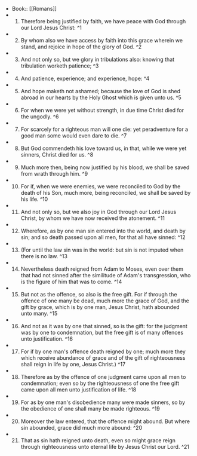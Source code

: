 - Book:: [[Romans]]
- 1. Therefore being justified by faith, we have peace with God through our Lord Jesus Christ: ^1
- 2. By whom also we have access by faith into this grace wherein we stand, and rejoice in hope of the glory of God. ^2
- 3. And not only so, but we glory in tribulations also: knowing that tribulation worketh patience; ^3
- 4. And patience, experience; and experience, hope: ^4
- 5. And hope maketh not ashamed; because the love of God is shed abroad in our hearts by the Holy Ghost which is given unto us. ^5
- 6. For when we were yet without strength, in due time Christ died for the ungodly. ^6
- 7. For scarcely for a righteous man will one die: yet peradventure for a good man some would even dare to die. ^7
- 8. But God commendeth his love toward us, in that, while we were yet sinners, Christ died for us. ^8
- 9. Much more then, being now justified by his blood, we shall be saved from wrath through him. ^9
- 10. For if, when we were enemies, we were reconciled to God by the death of his Son, much more, being reconciled, we shall be saved by his life. ^10
- 11. And not only so, but we also joy in God through our Lord Jesus Christ, by whom we have now received the atonement. ^11
- 12. Wherefore, as by one man sin entered into the world, and death by sin; and so death passed upon all men, for that all have sinned: ^12
- 13. (For until the law sin was in the world: but sin is not imputed when there is no law. ^13
- 14. Nevertheless death reigned from Adam to Moses, even over them that had not sinned after the similitude of Adam's transgression, who is the figure of him that was to come. ^14
- 15. But not as the offence, so also is the free gift. For if through the offence of one many be dead, much more the grace of God, and the gift by grace, which is by one man, Jesus Christ, hath abounded unto many. ^15
- 16. And not as it was by one that sinned, so is the gift: for the judgment was by one to condemnation, but the free gift is of many offences unto justification. ^16
- 17. For if by one man's offence death reigned by one; much more they which receive abundance of grace and of the gift of righteousness shall reign in life by one, Jesus Christ.) ^17
- 18. Therefore as by the offence of one judgment came upon all men to condemnation; even so by the righteousness of one the free gift came upon all men unto justification of life. ^18
- 19. For as by one man's disobedience many were made sinners, so by the obedience of one shall many be made righteous. ^19
- 20. Moreover the law entered, that the offence might abound. But where sin abounded, grace did much more abound: ^20
- 21. That as sin hath reigned unto death, even so might grace reign through righteousness unto eternal life by Jesus Christ our Lord. ^21
